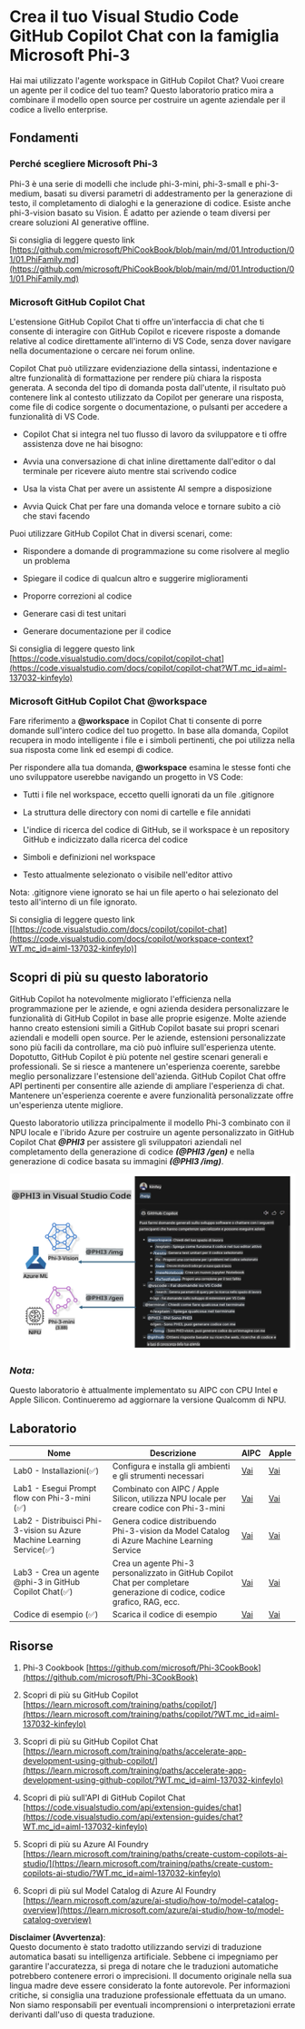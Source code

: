 # **Crea il tuo Visual Studio Code GitHub Copilot Chat con la famiglia Microsoft Phi-3**

Hai mai utilizzato l'agente workspace in GitHub Copilot Chat? Vuoi creare un agente per il codice del tuo team? Questo laboratorio pratico mira a combinare il modello open source per costruire un agente aziendale per il codice a livello enterprise.

## **Fondamenti**

### **Perché scegliere Microsoft Phi-3**

Phi-3 è una serie di modelli che include phi-3-mini, phi-3-small e phi-3-medium, basati su diversi parametri di addestramento per la generazione di testo, il completamento di dialoghi e la generazione di codice. Esiste anche phi-3-vision basato su Vision. È adatto per aziende o team diversi per creare soluzioni AI generative offline.

Si consiglia di leggere questo link [https://github.com/microsoft/PhiCookBook/blob/main/md/01.Introduction/01/01.PhiFamily.md](https://github.com/microsoft/PhiCookBook/blob/main/md/01.Introduction/01/01.PhiFamily.md)

### **Microsoft GitHub Copilot Chat**

L'estensione GitHub Copilot Chat ti offre un'interfaccia di chat che ti consente di interagire con GitHub Copilot e ricevere risposte a domande relative al codice direttamente all'interno di VS Code, senza dover navigare nella documentazione o cercare nei forum online.

Copilot Chat può utilizzare evidenziazione della sintassi, indentazione e altre funzionalità di formattazione per rendere più chiara la risposta generata. A seconda del tipo di domanda posta dall'utente, il risultato può contenere link al contesto utilizzato da Copilot per generare una risposta, come file di codice sorgente o documentazione, o pulsanti per accedere a funzionalità di VS Code.

- Copilot Chat si integra nel tuo flusso di lavoro da sviluppatore e ti offre assistenza dove ne hai bisogno:

- Avvia una conversazione di chat inline direttamente dall'editor o dal terminale per ricevere aiuto mentre stai scrivendo codice

- Usa la vista Chat per avere un assistente AI sempre a disposizione

- Avvia Quick Chat per fare una domanda veloce e tornare subito a ciò che stavi facendo

Puoi utilizzare GitHub Copilot Chat in diversi scenari, come:

- Rispondere a domande di programmazione su come risolvere al meglio un problema

- Spiegare il codice di qualcun altro e suggerire miglioramenti

- Proporre correzioni al codice

- Generare casi di test unitari

- Generare documentazione per il codice

Si consiglia di leggere questo link [https://code.visualstudio.com/docs/copilot/copilot-chat](https://code.visualstudio.com/docs/copilot/copilot-chat?WT.mc_id=aiml-137032-kinfeylo)

### **Microsoft GitHub Copilot Chat @workspace**

Fare riferimento a **@workspace** in Copilot Chat ti consente di porre domande sull'intero codice del tuo progetto. In base alla domanda, Copilot recupera in modo intelligente i file e i simboli pertinenti, che poi utilizza nella sua risposta come link ed esempi di codice.

Per rispondere alla tua domanda, **@workspace** esamina le stesse fonti che uno sviluppatore userebbe navigando un progetto in VS Code:

- Tutti i file nel workspace, eccetto quelli ignorati da un file .gitignore

- La struttura delle directory con nomi di cartelle e file annidati

- L'indice di ricerca del codice di GitHub, se il workspace è un repository GitHub e indicizzato dalla ricerca del codice

- Simboli e definizioni nel workspace

- Testo attualmente selezionato o visibile nell'editor attivo

Nota: .gitignore viene ignorato se hai un file aperto o hai selezionato del testo all'interno di un file ignorato.

Si consiglia di leggere questo link [[https://code.visualstudio.com/docs/copilot/copilot-chat](https://code.visualstudio.com/docs/copilot/workspace-context?WT.mc_id=aiml-137032-kinfeylo)]

## **Scopri di più su questo laboratorio**

GitHub Copilot ha notevolmente migliorato l'efficienza nella programmazione per le aziende, e ogni azienda desidera personalizzare le funzionalità di GitHub Copilot in base alle proprie esigenze. Molte aziende hanno creato estensioni simili a GitHub Copilot basate sui propri scenari aziendali e modelli open source. Per le aziende, estensioni personalizzate sono più facili da controllare, ma ciò può influire sull'esperienza utente. Dopotutto, GitHub Copilot è più potente nel gestire scenari generali e professionali. Se si riesce a mantenere un'esperienza coerente, sarebbe meglio personalizzare l'estensione dell'azienda. GitHub Copilot Chat offre API pertinenti per consentire alle aziende di ampliare l'esperienza di chat. Mantenere un'esperienza coerente e avere funzionalità personalizzate offre un'esperienza utente migliore.

Questo laboratorio utilizza principalmente il modello Phi-3 combinato con il NPU locale e l'ibrido Azure per costruire un agente personalizzato in GitHub Copilot Chat ***@PHI3*** per assistere gli sviluppatori aziendali nel completamento della generazione di codice ***(@PHI3 /gen)*** e nella generazione di codice basata su immagini ***(@PHI3 /img)***.

![PHI3](../../../../../../../translated_images/cover.410a18b85555fad4ca8bfb8f0b1776a96ae7f8eae1132b8f0c09d4b92b8e3365.it.png)

### ***Nota:*** 

Questo laboratorio è attualmente implementato su AIPC con CPU Intel e Apple Silicon. Continueremo ad aggiornare la versione Qualcomm di NPU.

## **Laboratorio**

| Nome | Descrizione | AIPC | Apple |
| ------------ | ----------- | -------- |-------- |
| Lab0 - Installazioni(✅) | Configura e installa gli ambienti e gli strumenti necessari | [Vai](./HOL/AIPC/01.Installations.md) |[Vai](./HOL/Apple/01.Installations.md) |
| Lab1 - Esegui Prompt flow con Phi-3-mini (✅) | Combinato con AIPC / Apple Silicon, utilizza NPU locale per creare codice con Phi-3-mini | [Vai](./HOL/AIPC/02.PromptflowWithNPU.md) |  [Vai](./HOL/Apple/02.PromptflowWithMLX.md) |
| Lab2 - Distribuisci Phi-3-vision su Azure Machine Learning Service(✅) | Genera codice distribuendo Phi-3-vision da Model Catalog di Azure Machine Learning Service | [Vai](./HOL/AIPC/03.DeployPhi3VisionOnAzure.md) |[Vai](./HOL/Apple/03.DeployPhi3VisionOnAzure.md) |
| Lab3 - Crea un agente @phi-3 in GitHub Copilot Chat(✅)  | Crea un agente Phi-3 personalizzato in GitHub Copilot Chat per completare generazione di codice, codice grafico, RAG, ecc. | [Vai](./HOL/AIPC/04.CreatePhi3AgentInVSCode.md) | [Vai](./HOL/Apple/04.CreatePhi3AgentInVSCode.md) |
| Codice di esempio (✅)  | Scarica il codice di esempio | [Vai](../../../../../../../code/07.Lab/01/AIPC) | [Vai](../../../../../../../code/07.Lab/01/Apple) |

## **Risorse**

1. Phi-3 Cookbook [https://github.com/microsoft/Phi-3CookBook](https://github.com/microsoft/Phi-3CookBook)

2. Scopri di più su GitHub Copilot [https://learn.microsoft.com/training/paths/copilot/](https://learn.microsoft.com/training/paths/copilot/?WT.mc_id=aiml-137032-kinfeylo)

3. Scopri di più su GitHub Copilot Chat [https://learn.microsoft.com/training/paths/accelerate-app-development-using-github-copilot/](https://learn.microsoft.com/training/paths/accelerate-app-development-using-github-copilot/?WT.mc_id=aiml-137032-kinfeylo)

4. Scopri di più sull'API di GitHub Copilot Chat [https://code.visualstudio.com/api/extension-guides/chat](https://code.visualstudio.com/api/extension-guides/chat?WT.mc_id=aiml-137032-kinfeylo)

5. Scopri di più su Azure AI Foundry [https://learn.microsoft.com/training/paths/create-custom-copilots-ai-studio/](https://learn.microsoft.com/training/paths/create-custom-copilots-ai-studio/?WT.mc_id=aiml-137032-kinfeylo)

6. Scopri di più sul Model Catalog di Azure AI Foundry [https://learn.microsoft.com/azure/ai-studio/how-to/model-catalog-overview](https://learn.microsoft.com/azure/ai-studio/how-to/model-catalog-overview)

**Disclaimer (Avvertenza)**:  
Questo documento è stato tradotto utilizzando servizi di traduzione automatica basati su intelligenza artificiale. Sebbene ci impegniamo per garantire l'accuratezza, si prega di notare che le traduzioni automatiche potrebbero contenere errori o imprecisioni. Il documento originale nella sua lingua madre deve essere considerato la fonte autorevole. Per informazioni critiche, si consiglia una traduzione professionale effettuata da un umano. Non siamo responsabili per eventuali incomprensioni o interpretazioni errate derivanti dall'uso di questa traduzione.
